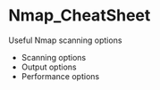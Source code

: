 # Nmap_CheatSheet
Useful Nmap scanning options

- Scanning options
- Output options
- Performance options
